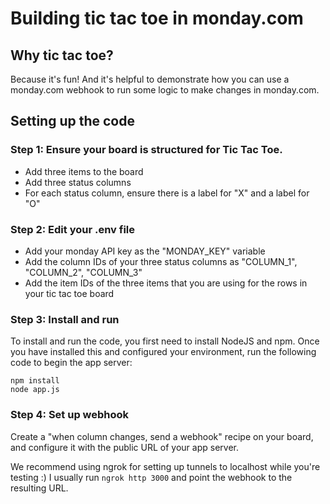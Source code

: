 # Building tic tac toe in monday.com

## Why tic tac toe?

Because it's fun! And it's helpful to demonstrate how you can use a monday.com webhook to run some logic to make changes in monday.com.

## Setting up the code

### Step 1: Ensure your board is structured for Tic Tac Toe.

+ Add three items to the board
+ Add three status columns
+ For each status column, ensure there is a label for "X" and a label for "O"

### Step 2: Edit your .env file

+ Add your monday API key as the "MONDAY_KEY" variable
+ Add the column IDs of your three status columns as "COLUMN_1", "COLUMN_2", "COLUMN_3"
+ Add the item IDs of the three items that you are using for the rows in your tic tac toe board

### Step 3: Install and run

To install and run the code, you first need to install NodeJS and npm. Once you have installed this and configured your environment, run the following code to begin the app server:

```
npm install
node app.js
```

### Step 4: Set up webhook

Create a "when column changes, send a webhook" recipe on your board, and configure it with the public URL of your app server.

We recommend using ngrok for setting up tunnels to localhost while you're testing :) I usually run `ngrok http 3000` and point the webhook to the resulting URL.
